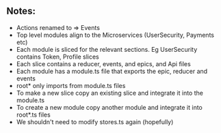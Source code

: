 ## Notes:

*	Actions renamed to => Events
*	Top level modules align to the Microservices (UserSecurity, Payments etc)
*	Each module is sliced for the relevant sections. Eg UserSecurity contains Token, Profile slices
*	Each slice contains a reducer, events, and epics, and Api files
*	Each module has a module.ts file that exports the epic, reducer and events
*	root* only imports from module.ts files
*	To make a new slice copy an existing slice and integrate it into the module.ts
*	To create a new module copy another module and integrate it into root*.ts files
*	We shouldn't need to modify stores.ts again (hopefully)